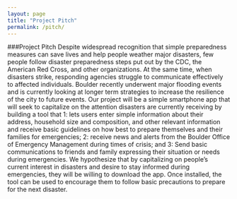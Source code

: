 ```yaml
---
layout: page
title: "Project Pitch"
permalink: /pitch/
---
```


###Project Pitch
Despite widespread recognition that simple preparedness measures can save lives and help people weather major disasters, few people follow disaster preparedness steps put out by the CDC, the American Red Cross, and other organizations. At the same time, when disasters strike, responding agencies struggle to communicate effectively to affected individuals. Boulder recently underwent major flooding events and is currently looking at longer term strategies to increase the resilience of the city to future events. Our project will be a simple smartphone app that will seek to capitalize on the attention disasters are currently receiving by building a tool that 1: lets users enter simple information about their address, household size and composition, and other relevant information and receive basic guidelines on how best to prepare themselves and their families for emergencies; 2: receive news and alerts from the Boulder Office of Emergency Management during times of crisis; and 3: Send basic communications to friends and family expressing their situation or needs during emergencies. We hypothesize that by capitalizing on people’s current interest in disasters and desire to stay informed during emergencies, they will be willing to download the app. Once installed, the tool can be used to encourage them to follow basic precautions to prepare for the next disaster.